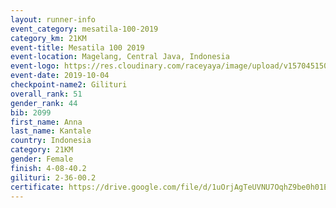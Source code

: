 ```yaml
---
layout: runner-info 
event_category: mesatila-100-2019 
category_km: 21KM 
event-title: Mesatila 100 2019 
event-location: Magelang, Central Java, Indonesia 
event-logo: https://res.cloudinary.com/raceyaya/image/upload/v1570451507/logo/mesastila100_jin7bl.jpg 
event-date: 2019-10-04 
checkpoint-name2: Gilituri 
overall_rank: 51
gender_rank: 44
bib: 2099
first_name: Anna
last_name: Kantale
country: Indonesia
category: 21KM
gender: Female
finish: 4-08-40.2
gilituri: 2-36-00.2
certificate: https://drive.google.com/file/d/1uOrjAgTeUVNU7OqhZ9be0h01EGWItCT7/view?usp=sharing
---
```

